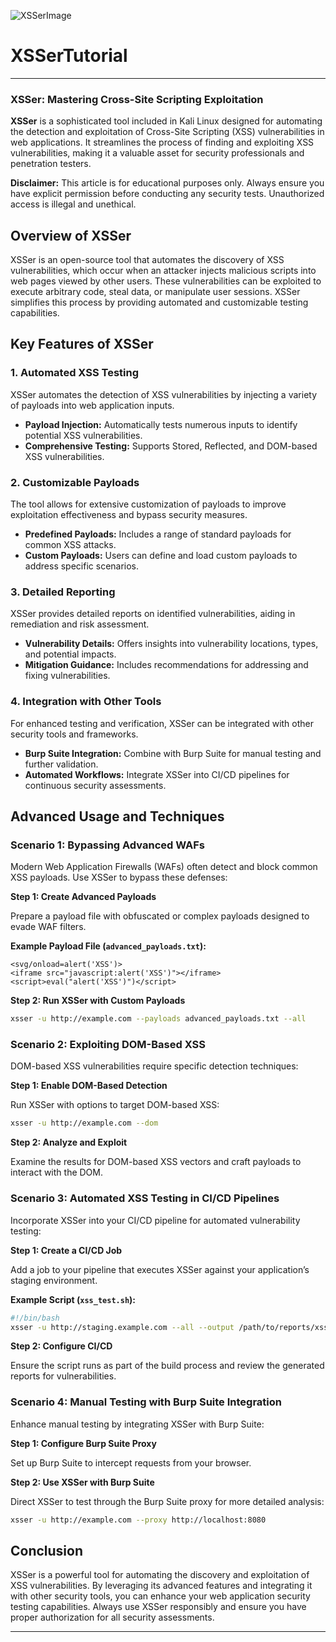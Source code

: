 ![XSSerImage](https://github.com/incogneto1337/XXERTutorial/blob/main/cyberastral.com-6.jpg)

# XSSerTutorial

---

### **XSSer: Mastering Cross-Site Scripting Exploitation**

**XSSer** is a sophisticated tool included in Kali Linux designed for automating the detection and exploitation of Cross-Site Scripting (XSS) vulnerabilities in web applications. It streamlines the process of finding and exploiting XSS vulnerabilities, making it a valuable asset for security professionals and penetration testers.

**Disclaimer:** This article is for educational purposes only. Always ensure you have explicit permission before conducting any security tests. Unauthorized access is illegal and unethical.

## **Overview of XSSer**

XSSer is an open-source tool that automates the discovery of XSS vulnerabilities, which occur when an attacker injects malicious scripts into web pages viewed by other users. These vulnerabilities can be exploited to execute arbitrary code, steal data, or manipulate user sessions. XSSer simplifies this process by providing automated and customizable testing capabilities.

## **Key Features of XSSer**

### **1. Automated XSS Testing**

XSSer automates the detection of XSS vulnerabilities by injecting a variety of payloads into web application inputs.

- **Payload Injection:** Automatically tests numerous inputs to identify potential XSS vulnerabilities.
- **Comprehensive Testing:** Supports Stored, Reflected, and DOM-based XSS vulnerabilities.

### **2. Customizable Payloads**

The tool allows for extensive customization of payloads to improve exploitation effectiveness and bypass security measures.

- **Predefined Payloads:** Includes a range of standard payloads for common XSS attacks.
- **Custom Payloads:** Users can define and load custom payloads to address specific scenarios.

### **3. Detailed Reporting**

XSSer provides detailed reports on identified vulnerabilities, aiding in remediation and risk assessment.

- **Vulnerability Details:** Offers insights into vulnerability locations, types, and potential impacts.
- **Mitigation Guidance:** Includes recommendations for addressing and fixing vulnerabilities.

### **4. Integration with Other Tools**

For enhanced testing and verification, XSSer can be integrated with other security tools and frameworks.

- **Burp Suite Integration:** Combine with Burp Suite for manual testing and further validation.
- **Automated Workflows:** Integrate XSSer into CI/CD pipelines for continuous security assessments.

## **Advanced Usage and Techniques**

### **Scenario 1: Bypassing Advanced WAFs**

Modern Web Application Firewalls (WAFs) often detect and block common XSS payloads. Use XSSer to bypass these defenses:

**Step 1: Create Advanced Payloads**

Prepare a payload file with obfuscated or complex payloads designed to evade WAF filters.

**Example Payload File (`advanced_payloads.txt`):**
```
<svg/onload=alert('XSS')>
<iframe src="javascript:alert('XSS')"></iframe>
<script>eval("alert('XSS')")</script>
```

**Step 2: Run XSSer with Custom Payloads**

```bash
xsser -u http://example.com --payloads advanced_payloads.txt --all
```

### **Scenario 2: Exploiting DOM-Based XSS**

DOM-based XSS vulnerabilities require specific detection techniques:

**Step 1: Enable DOM-Based Detection**

Run XSSer with options to target DOM-based XSS:

```bash
xsser -u http://example.com --dom
```

**Step 2: Analyze and Exploit**

Examine the results for DOM-based XSS vectors and craft payloads to interact with the DOM.

### **Scenario 3: Automated XSS Testing in CI/CD Pipelines**

Incorporate XSSer into your CI/CD pipeline for automated vulnerability testing:

**Step 1: Create a CI/CD Job**

Add a job to your pipeline that executes XSSer against your application’s staging environment.

**Example Script (`xss_test.sh`):**
```bash
#!/bin/bash
xsser -u http://staging.example.com --all --output /path/to/reports/xss_report.html
```

**Step 2: Configure CI/CD**

Ensure the script runs as part of the build process and review the generated reports for vulnerabilities.

### **Scenario 4: Manual Testing with Burp Suite Integration**

Enhance manual testing by integrating XSSer with Burp Suite:

**Step 1: Configure Burp Suite Proxy**

Set up Burp Suite to intercept requests from your browser.

**Step 2: Use XSSer with Burp Suite**

Direct XSSer to test through the Burp Suite proxy for more detailed analysis:

```bash
xsser -u http://example.com --proxy http://localhost:8080
```

## **Conclusion**

XSSer is a powerful tool for automating the discovery and exploitation of XSS vulnerabilities. By leveraging its advanced features and integrating it with other security tools, you can enhance your web application security testing capabilities. Always use XSSer responsibly and ensure you have proper authorization for all security assessments.

---
